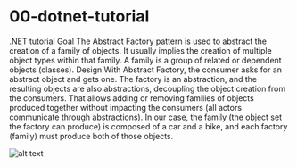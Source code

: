 # 00-dotnet-tutorial
.NET tutorial
Goal
The Abstract Factory pattern is used to abstract the creation of a family of objects. It usually implies
the creation of multiple object types within that family. A family is a group of related or dependent
objects (classes).
Design
With Abstract Factory, the consumer asks for an abstract object and gets one. The factory is an
abstraction, and the resulting objects are also abstractions, decoupling the object creation from the
consumers.
That allows adding or removing families of objects produced together without impacting the consumers
(all actors communicate through abstractions).
In our case, the family (the object set the factory can produce) is composed of a car and a bike, and
each factory (family) must produce both of those objects.

![alt text](https://github.com/9health/00-dotnet-tutorial/tree/DP-Abstract-Factoryraw=true)

